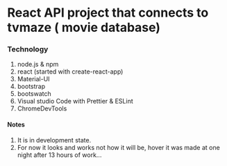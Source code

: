 # React API project that connects to tvmaze ( movie database)

### Technology

1. node.js & npm
2. react (started with create-react-app)
3. Material-UI
4. bootstrap
5. bootswatch
6. Visual studio Code with Prettier & ESLint
7. ChromeDevTools

#### Notes

1. It is in development state.
2. For now it looks and works not how it will be, hover it was made at one night after 13 hours of work...
